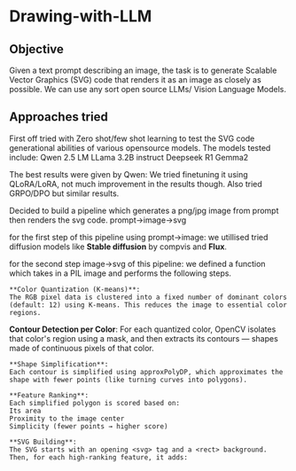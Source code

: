 # Drawing-with-LLM

## Objective 
Given a text prompt describing an image, the task is to generate Scalable Vector Graphics (SVG) code that renders it as an image as closely as possible. We can use any sort open source LLMs/ Vision Language Models.

## Approaches tried
First off tried with Zero shot/few shot learning to test the SVG code generational abilities of various opensource models. The models tested include:
  Qwen 2.5 LM
  LLama 3.2B instruct
  Deepseek R1
  Gemma2 

The best results were given by Qwen: We tried finetuning it using QLoRA/LoRA, not much improvement in the results though. Also tried GRPO/DPO but similar results.

Decided to build a pipeline which generates a png/jpg image from prompt then renders the svg code.
prompt->image->svg

  for the first step of this pipeline using prompt->image: we utillised tried diffusion models like **Stable diffusion** by compvis and **Flux**.

  for the second step image->svg of this pipeline: we defined a function which takes in a PIL image and performs the following steps.

    **Color Quantization (K-means)**:
    The RGB pixel data is clustered into a fixed number of dominant colors (default: 12) using K-means. This reduces the image to essential color regions.
    
   **Contour Detection per Color**:
    For each quantized color, OpenCV isolates that color's region using a mask, and then extracts its contours — shapes made of continuous pixels of that color.
    
    **Shape Simplification**:
    Each contour is simplified using approxPolyDP, which approximates the shape with fewer points (like turning curves into polygons).
    
    **Feature Ranking**:
    Each simplified polygon is scored based on:
    Its area
    Proximity to the image center
    Simplicity (fewer points → higher score)
    
    **SVG Building**:
    The SVG starts with an opening <svg> tag and a <rect> background. Then, for each high-ranking feature, it adds:
  


